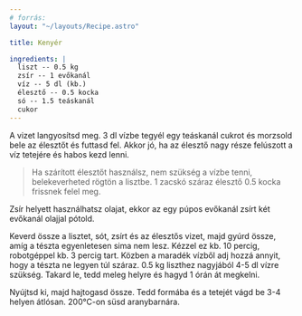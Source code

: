 ```yaml
---
# forrás: 
layout: "~/layouts/Recipe.astro"

title: Kenyér

ingredients: |
  liszt -- 0.5 kg
  zsír -- 1 evőkanál
  víz -- 5 dl (kb.)
  élesztő -- 0.5 kocka
  só -- 1.5 teáskanál
  cukor
---
```


A vizet langyosítsd meg. 3 dl vízbe tegyél egy teáskanál cukrot és morzsold bele
az élesztőt és futtasd fel. Akkor jó, ha az élesztő nagy része felúszott a víz
tetejére és habos kezd lenni.

> Ha szárított élesztőt használsz, nem szükség a vízbe tenni, belekeverheted
> rögtön a lisztbe. 1 zacskó száraz élesztő 0.5 kocka frissnek felel meg.

Zsír helyett használhatsz olajat, ekkor az egy púpos evőkanál zsírt két evőkanál
olajjal pótold.

Keverd össze a lisztet, sót, zsírt és az élesztős vizet, majd gyúrd össze, amíg
a tészta egyenletesen sima nem lesz. Kézzel ez kb. 10 percig, robotgéppel kb. 3
percig tart. Közben a maradék vízből adj hozzá annyit, hogy a tészta ne legyen
túl száraz. 0.5 kg liszthez nagyjából 4-5 dl vízre szükség. Takard le, tedd
meleg helyre és hagyd 1 órán át megkelni.

Nyújtsd ki, majd hajtogasd össze. Tedd formába és a tetejét vágd be 3-4 helyen
átlósan. 200°C-on süsd aranybarnára.

